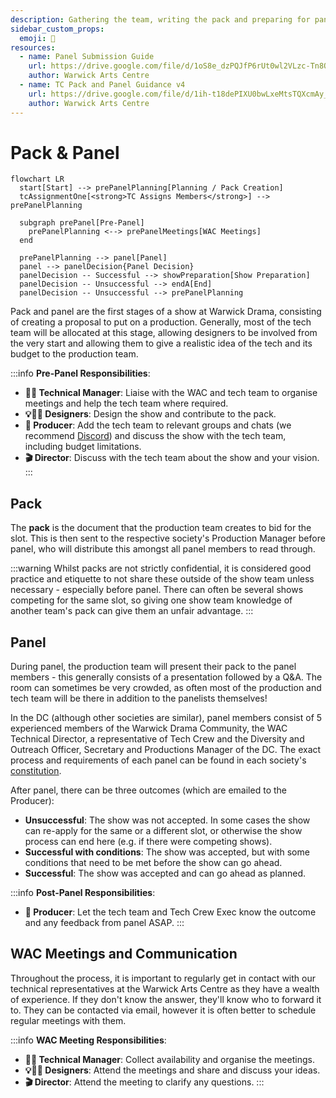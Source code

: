 ```yaml
---
description: Gathering the team, writing the pack and preparing for panel.
sidebar_custom_props:
  emoji: 📃
resources:
  - name: Panel Submission Guide
    url: https://drive.google.com/file/d/1oS8e_dzPQJfP6rUt0wl2VLzc-Tn8Qo9h/view?usp=sharing
    author: Warwick Arts Centre
  - name: TC Pack and Panel Guidance v4
    url: https://drive.google.com/file/d/1ih-t18dePIXU0bwLxeMtsTQXcmAy_QRH/view?usp=sharing
    author: Warwick Arts Centre
---
```

# Pack & Panel

```mermaid
flowchart LR
  start[Start] --> prePanelPlanning[Planning / Pack Creation]
  tcAssignmentOne[<strong>TC Assigns Members</strong>] --> prePanelPlanning

  subgraph prePanel[Pre-Panel]
    prePanelPlanning <--> prePanelMeetings[WAC Meetings]
  end

  prePanelPlanning --> panel[Panel]
  panel --> panelDecision{Panel Decision}
  panelDecision -- Successful --> showPreparation[Show Preparation]
  panelDecision -- Unsuccessful --> endA[End]
  panelDecision -- Unsuccessful --> prePanelPlanning
```

Pack and panel are the first stages of a show at Warwick Drama, consisting of creating a proposal to put on a
production. Generally, most of the tech team will be allocated at this stage, allowing designers to be involved from
the very start and allowing them to give a realistic idea of the tech and its budget to the production team.

:::info
**Pre-Panel Responsibilities**:
* **🧑‍💼 Technical Manager**: Liaise with the WAC and tech team to organise meetings and help the tech team where
  required.
* **💡🎤🎨 Designers**: Design the show and contribute to the pack.
* **📃 Producer**: Add the tech team to relevant groups and chats (we recommend [Discord](https://discord.com/)) and
  discuss the show with the tech team, including budget limitations.
* **🎬 Director**: Discuss with the tech team about the show and your vision.
:::

## Pack
The **pack** is the document that the production team creates to bid for the slot. This is then sent to the respective
society's Production Manager before panel, who will distribute this amongst all panel members to read through.

:::warning
Whilst packs are not strictly confidential, it is considered good practice and etiquette to not share these outside of
the show team unless necessary - especially before panel. There can often be several shows competing for the same slot,
so giving one show team knowledge of another team's pack can give them an unfair advantage.
:::

## Panel
During panel, the production team will present their pack to the panel members - this generally consists of a
presentation followed by a Q&A. The room can sometimes be very crowded, as often most of the production and tech team
will be there in addition to the panelists themselves!

In the DC (although other societies are similar), panel members consist of 5 experienced members of the Warwick Drama
Community, the WAC Technical Director, a representative of Tech Crew and the Diversity and Outreach Officer, Secretary
and Productions Manager of the DC. The exact process and requirements of each panel can be found in each society's
[constitution](https://www.warwicksu.com/resources/dramacollective/Drama-Collective-Constitution-updated-2023/).

After panel, there can be three outcomes (which are emailed to the Producer):
* **Unsuccessful**: The show was not accepted. In some cases the show can re-apply for the same or a different slot, 
  or otherwise the show process can end here (e.g. if there were competing shows).
* **Successful with conditions**: The show was accepted, but with some conditions that need to be met before the show 
  can go ahead.
* **Successful**: The show was accepted and can go ahead as planned.

:::info
**Post-Panel Responsibilities**:
* **📃 Producer**: Let the tech team and Tech Crew Exec know the outcome and any feedback from panel ASAP.
:::

## WAC Meetings and Communication

Throughout the process, it is important to regularly get in contact with our technical representatives at the
Warwick Arts Centre as they have a wealth of experience.
If they don't know the answer, they'll know who to forward it to. They can be contacted via email, however it is often better to schedule regular meetings with them.

:::info
**WAC Meeting Responsibilities**:
* **🧑‍💼 Technical Manager**: Collect availability and organise the meetings.
* **💡🎤🎨 Designers**: Attend the meetings and share and discuss your ideas.
* **🎬 Director**: Attend the meeting to clarify any questions.
:::
